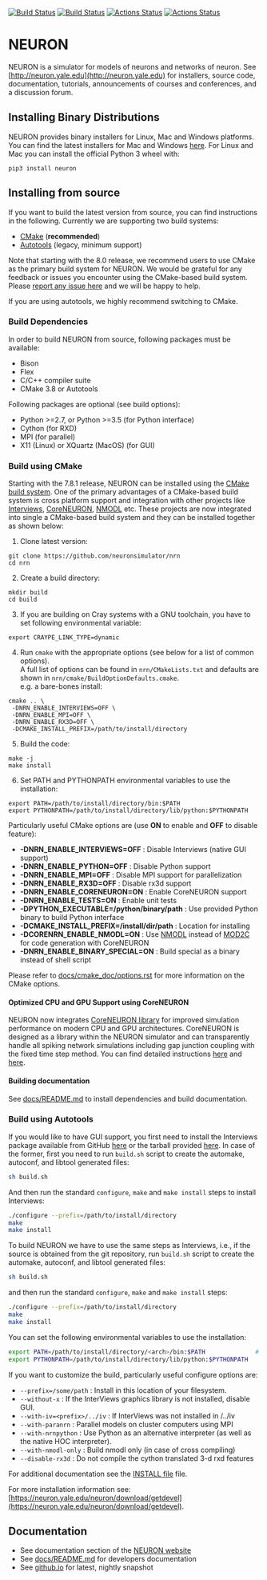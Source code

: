 [![Build Status](https://api.travis-ci.org/neuronsimulator/nrn.svg?branch=master)](https://travis-ci.org/neuronsimulator/nrn) [![Build Status](https://dev.azure.com/neuronsimulator/nrn/_apis/build/status/neuronsimulator.nrn?branchName=master)](https://dev.azure.com/neuronsimulator/nrn/_build/latest?definitionId=1&branchName=master) [![Actions Status](https://github.com/neuronsimulator/nrn/workflows/Windows%20Installer/badge.svg)](https://github.com/neuronsimulator/nrn/actions) [![Actions Status](https://github.com/neuronsimulator/nrn/workflows/NEURON%20CI/badge.svg)](https://github.com/neuronsimulator/nrn/actions)

# NEURON
NEURON is a simulator for models of neurons and networks of neuron.
See [http://neuron.yale.edu](http://neuron.yale.edu) for installers, source code,
documentation, tutorials, announcements of courses and conferences,
and a discussion forum.

## Installing Binary Distributions

NEURON provides binary installers for Linux, Mac and Windows platforms. You can find the latest installers for Mac and Windows [here](https://neuron.yale.edu/ftp/neuron/versions/alpha/). For Linux and Mac you can install the official Python 3 wheel with:

```
pip3 install neuron
```

## Installing from source

If you want to build the latest version from source, you can find instructions in the following. Currently we are supporting two build systems:

- [CMake](#build-cmake) (__recommended__)
- [Autotools](#build-autotools) (legacy, minimum support)

Note that starting with the 8.0 release, we recommend users to use CMake as the primary build system for NEURON. We would be grateful for any feedback or issues you encounter using the CMake-based build system. Please [report any issue here](https://github.com/neuronsimulator/nrn/issues) and we will be happy to help.

If you are using autotools, we highly recommend switching to CMake.


### Build Dependencies

In order to build NEURON from source, following packages must be available:

- Bison
- Flex
- C/C++ compiler suite
- CMake 3.8 or Autotools

Following packages are optional (see build options):

- Python >=2.7, or Python >=3.5 (for Python interface)
- Cython (for RXD)
- MPI (for parallel)
- X11 (Linux) or XQuartz (MacOS) (for GUI)

<a name="build-cmake"></a>
### Build using CMake

Starting with the 7.8.1 release, NEURON can be installed using the [CMake build system](https://cmake.org/). One of the primary advantages of a CMake-based build system is cross platform support and integration with other projects like [Interviews](https://github.com/neuronsimulator/iv), [CoreNEURON](https://github.com/BlueBrain/CoreNeuron/), [NMODL](https://github.com/BlueBrain/nmodl/) etc. These projects are now integrated into single a CMake-based build system and they can be installed together as shown below:


1. Clone latest version:

  ```
  git clone https://github.com/neuronsimulator/nrn
  cd nrn
  ```

2. Create a build directory:

  ```
  mkdir build
  cd build
  ```

3. If you are building on Cray systems with a GNU toolchain, you have to set following environmental variable:

```
export CRAYPE_LINK_TYPE=dynamic
```

4. Run `cmake` with the appropriate options (see below for a list of common options). \
A full list of options can be found in `nrn/CMakeLists.txt` and defaults are shown in `nrn/cmake/BuildOptionDefaults.cmake`. \
e.g. a bare-bones install:

  ```
  cmake .. \
   -DNRN_ENABLE_INTERVIEWS=OFF \
   -DNRN_ENABLE_MPI=OFF \
   -DNRN_ENABLE_RX3D=OFF \
   -DCMAKE_INSTALL_PREFIX=/path/to/install/directory
  ```

5. Build the code:

  ```
  make -j
  make install
  ```

6. Set PATH and PYTHONPATH environmental variables to use the installation:

  ```
  export PATH=/path/to/install/directory/bin:$PATH
  export PYTHONPATH=/path/to/install/directory/lib/python:$PYTHONPATH
  ```


Particularly useful CMake options are (use **ON** to enable and **OFF** to disable feature):

* **-DNRN\_ENABLE\_INTERVIEWS=OFF** : Disable Interviews (native GUI support)
* **-DNRN\_ENABLE\_PYTHON=OFF** : Disable Python support
* **-DNRN\_ENABLE\_MPI=OFF** : Disable MPI support for parallelization
* **-DNRN\_ENABLE\_RX3D=OFF** : Disable rx3d support
* **-DNRN\_ENABLE\_CORENEURON=ON** : Enable CoreNEURON support
* **-DNRN\_ENABLE\_TESTS=ON** : Enable unit tests
* **-DPYTHON\_EXECUTABLE=/python/binary/path** : Use provided Python binary to build Python interface
* **-DCMAKE_INSTALL_PREFIX=/install/dir/path** : Location for installing
* **-DCORENRN\_ENABLE\_NMODL=ON** : Use [NMODL](https://github.com/BlueBrain/nmodl/) instead of [MOD2C](https://github.com/BlueBrain/mod2c/) for code generation
with CoreNEURON
* **-DNRN\_ENABLE\_BINARY_SPECIAL=ON** : Build special as a binary instead of shell script


Please refer to [docs/cmake_doc/options.rst](docs/cmake_doc/options.rst) for more information on the CMake options.

#### Optimized CPU and GPU Support using CoreNEURON

NEURON now integrates [CoreNEURON library](https://github.com/BlueBrain/CoreNeuron/) for improved simulation performance on modern CPU and GPU architectures. CoreNEURON is designed as a library within the NEURON simulator and can transparently handle all spiking network simulations including gap junction coupling with the fixed time step method. You can find detailed instructions [here](docs/coreneuron/how-to/coreneuron.md) and [here](https://github.com/BlueBrain/CoreNeuron/#installation).

#### Building documentation

See [docs/README.md](docs/README.md) to install dependencies and build documentation.

<a name="build-autotools"></a>
### Build using Autotools

If you would like to have GUI support, you first need to install the Interviews package available from GitHub [here](http://github.com/neuronsimulator/iv) or the tarball provided [here](http://neuron.yale.edu/ftp/neuron/versions/alpha/). In case of the former, first you need to run `build.sh` script to create the automake, autoconf, and libtool generated files:

```bash
sh build.sh
```

And then run the standard `configure`, `make` and `make install` steps to install Interviews:

```bash
./configure --prefix=/path/to/install/directory
make
make install
```

To build NEURON we have to use the same steps as Interviews, i.e., if the source is obtained from the git repository, run `build.sh` script to create the automake, autoconf, and libtool generated files:

```bash
sh build.sh
```

and then run the standard `configure`, `make` and `make install` steps:

```bash
./configure --prefix=/path/to/install/directory
make
make install
```

You can set the following environmental variables to use the installation:

```bash
export PATH=/path/to/install/directory/<arch>/bin:$PATH              # replace <arch> with x86_64 or other platform directory
export PYTHONPATH=/path/to/install/directory/lib/python:$PYTHONPATH
```


If you want to customize the build, particularly useful configure options are:


- `--prefix=/some/path` : Install in this location of your filesystem.
- `--without-x` : If the InterViews graphics library is not installed, disable GUI.
- `--with-iv=<prefix>/../iv` : If InterViews was not installed in <prefix>/../iv
- `--with-paranrn` : Parallel models on cluster computers using MPI
- `--with-nrnpython` : Use Python as an alternative interpreter (as well as the native HOC interpreter).
- `--with-nmodl-only` : Build nmodl only (in case of cross compiling)
- `--disable-rx3d` : Do not compile the cython translated 3-d rxd features


For additional documentation see the [INSTALL file](INSTALL.md)
file.

For more installation information see: [https://neuron.yale.edu/neuron/download/getdevel](https://neuron.yale.edu/neuron/download/getdevel).

## Documentation

* See documentation section of the [NEURON website](https://neuron.yale.edu/neuron/docs)
* See [docs/README.md](docs/README.md) for developers documentation
* See [github.io](http://neuronsimulator.github.io/nrn/) for latest, nightly snapshot
